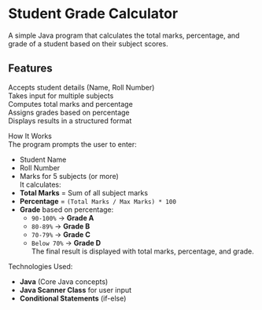 # Student Grade Calculator  
A simple Java program that calculates the total marks, percentage, and grade of a student based on their subject scores.

## Features
Accepts student details (Name, Roll Number)  
Takes input for multiple subjects  
Computes total marks and percentage  
Assigns grades based on percentage  
Displays results in a structured format  

How It Works  
The program prompts the user to enter:  
   - Student Name  
   - Roll Number  
   - Marks for 5 subjects (or more)  
It calculates:  
   - **Total Marks** = Sum of all subject marks  
   - **Percentage** = `(Total Marks / Max Marks) * 100`  
   - **Grade** based on percentage:  
     - `90-100%` → **Grade A**  
     - `80-89%` → **Grade B**  
     - `70-79%` → **Grade C**  
     - `Below 70%` → **Grade D**  
The final result is displayed with total marks, percentage, and grade.  

Technologies Used:
- **Java** (Core Java concepts)  
- **Java Scanner Class** for user input  
- **Conditional Statements** (if-else)  
